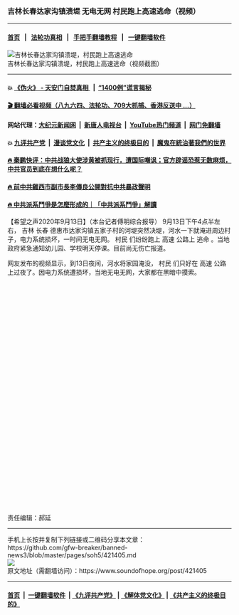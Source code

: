 ### 吉林长春达家沟镇溃堤  无电无网  村民跑上高速逃命（视频）
------------------------

#### [首页](https://github.com/gfw-breaker/banned-news3/blob/master/README.md) &nbsp;&nbsp;|&nbsp;&nbsp; [法轮功真相](https://github.com/begood0513/basic/blob/master/README.md)  &nbsp;&nbsp;|&nbsp;&nbsp; [手把手翻墙教程](https://github.com/gfw-breaker/guides/wiki)  &nbsp;&nbsp;|&nbsp;&nbsp; [一键翻墙软件](https://github.com/gfw-breaker/nogfw/blob/master/README.md)  



<div><img alt="吉林长春达家沟镇溃堤，村民跑上高速逃命" src="https://img.soundofhope.org/2020-09/wuhanfeiyan_2020-09-13_3-1600055011714.jpg"/>
<br/><figcaption class="caption">
 吉林长春达家沟镇溃堤，村民跑上高速逃命（视频截图）
</figcaption></div><hr/>

#### 💥 [《伪火》 - 天安门自焚真相 ](http://141.164.51.119:10000/videos/blog/weihuo.html)&nbsp; |&nbsp; [“1400例”谎言揭秘  ](http://141.164.51.119:10000/videos/blog/jiexi1400.html)

#### [ 🎬  翻墙必看视频（八九六四、法轮功、709大抓捕、香港反送中 ...）](https://github.com/gfw-breaker/links/blob/master/banned.md)

#### 网站代理：[大纪元新闻网](http://167.172.10.89:10080/gb/) &nbsp;|&nbsp; [新唐人电视台](http://167.172.10.89:8808/gb/)  &nbsp;|&nbsp; [YouTube热门频道](http://158.247.203.241/youtube.html) &nbsp;|&nbsp; [网门免翻墙](http://158.247.203.241:11000/show.aspx?name=ogHome)

#### 💥 [九评共产党](http://141.164.51.119:10000/videos/res/jiuping/)&nbsp; |&nbsp; [漫谈党文化](http://141.164.51.119:10000/videos/res/mtdwh/)&nbsp; |&nbsp; [共产主义的终极目的](http://141.164.51.119:10000/videos/res/zjmd/)&nbsp; |&nbsp; [魔鬼在統治著我們的世界](http://141.164.51.119:10000/videos/res/TheSpecter/)  

#### [ 🔥  秦鹏快评：中共战狼大使涉黄被抓现行，遭国际嘲讽；官方辟谣恐惹无数麻烦，中共官员到底在想什么呢？](http://141.164.51.119:10000/videos/news/qp03.html)

#### [ 🔥  前中共雞西市副市長李傳良公開對抗中共暴政聲明](http://141.164.51.119:10000/videos/news/../tui/index.html)

#### [ 🔥  中共派系鬥爭是怎麼形成的｜「中共派系鬥爭」解讀](http://141.164.51.119:10000/videos/news/don02.html)

<div><div class="Content__Wrapper sc-1bvya0-0 grZQxZ">
 <p class="meta-top">
  <span class="meta">
   【希望之声2020年9月13日】（本台记者傅明综合报导）
  </span>
  9月13日下午4点半左右，
  <ok href="/term/11538">
   吉林
  </ok>
  <ok href="/term/57759">
   长春
  </ok>
  德惠市达家沟镇五家子村的河堤突然决堤，河水一下就淹进周边村子，电力系统损坏，一时间无电无网。
  <ok href="/term/11658">
   村民
  </ok>
  们纷纷跑上
  <ok href="/term/282844">
   高速
  </ok>
  公路上
  <ok href="/term/374599">
   逃命
  </ok>
  。当地政府紧急通知幼儿园、学校明天停课。目前尚无伤亡报道。
 </p>
 <p>
  网友发布的视频显示，到13日夜间，河水将家园淹没，
  <ok href="/term/11658">
   村民
  </ok>
  们只好在
  <ok href="/term/282844">
   高速
  </ok>
  公路上过夜了。因电力系统遭损坏，当地无电无网，大家都在黑暗中摸索。
 </p>
 <div class="soh-embed">
  <div class="soh-embed-inner">
   <div class="iframely-embed" style="max-width: 550px;">
    <div class="iframely-responsive" style="padding-bottom: 100%;">
    </div>
   </div>
  </div>
 </div>
 <p class="meta-btm">
  责任编辑：郝延
 </p>
</div>
</div>
<hr/>
手机上长按并复制下列链接或二维码分享本文章：<br/>
https://github.com/gfw-breaker/banned-news3/blob/master/pages/soh5/421405.md <br/>
<a href='https://github.com/gfw-breaker/banned-news3/blob/master/pages/soh5/421405.md'><img src='https://github.com/gfw-breaker/banned-news3/blob/master/pages/soh5/421405.md.png'/></a> <br/>
原文地址（需翻墙访问）：https://www.soundofhope.org/post/421405


------------------------
#### [首页](https://github.com/gfw-breaker/banned-news3/blob/master/README.md) &nbsp;|&nbsp; [一键翻墙软件](https://github.com/gfw-breaker/nogfw/blob/master/README.md) &nbsp;| [《九评共产党》](https://github.com/gfw-breaker/9ping.md/blob/master/README.md#九评之一评共产党是什么) | [《解体党文化》](https://github.com/gfw-breaker/jtdwh.md/blob/master/README.md) | [《共产主义的终极目的》](https://github.com/gfw-breaker/gczydzjmd.md/blob/master/README.md)


<img src='http://gfw-breaker.win/banned-news3/pages/soh5/421405.md' width='0px' height='0px'/>